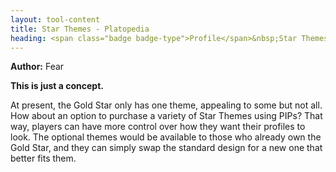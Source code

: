```yaml
---
layout: tool-content
title: Star Themes - Platopedia
heading: <span class="badge badge-type">Profile</span>&nbsp;Star Themes
---
```


<div class="linebreak"></div>

**Author:** Fear

**This is just a concept.**

At present, the Gold Star only has one theme, appealing to some but not all. How about an option to purchase a variety of Star Themes using PIPs? That way, players can have more control over how they want their profiles to look. The optional themes would be available to those who already own the Gold Star, and they can simply swap the standard design for a new one that better fits them.

<div class="linebreak"></div>

<div class="content-image" data-url="/docs/assets/images/concepts/starthemes1.png" data-width="600px" data-label=""></div>

<div class="linebreak"></div>

<div class="content-image" data-url="/docs/assets/images/concepts/starthemes2.png" data-width="600px" data-label=""></div>

<div class="linebreak"></div>
